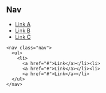 ## Nav

<nav class="nav">
  <ul>
    <li>
      <a href="#">Link A</a></li><li>
      <a href="#">Link B</a></li><li>
      <a href="#">Link C</a></li>
  </ul>
</nav>

    <nav class="nav">
      <ul>
        <li>
          <a href="#">Link</a></li><li>
          <a href="#">Link</a></li><li>
          <a href="#">Link</a></li>
      </ul>
    </nav>